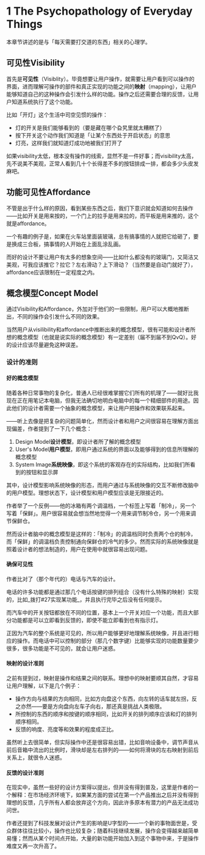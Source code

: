 # 1 The Psychopathology of Everyday Things

本章节讲述的是与「每天需要打交道的东西」相关的心理学。

## 可见性Visibility

首先是**可见性**（Visiblity）。毕竟想要让用户操作，就需要让用户看到可以操作的界面，进而理解可操作的部件和真正实现的功能之间的**映射**（mapping），让用户能够知道自己的这种操作会引发什么样的功能。操作之后还需要合理的反馈，让用户知道系统执行了这个功能。

比如「开灯」这个生活中司空见惯的操作：

*   灯的开关是我们能够看到的（要是藏在哪个旮旯里就太糟糕了）
*   按下开关这个动作我们知道是「让某个东西处于开启状态」的意思
*   灯亮，这样我们就知道灯成功地被我们打开了

如果visibility太低，根本没有操作的线索，显然不是一件好事；而visibility太高，先不说美不美观，正常人看到几十个长得差不多的按钮排成一排，都会多少头皮发麻吧。

## 功能可见性Affordance

不管是出于什么样的原因，看到某些东西之后，我们下意识就会知道如何去操作——比如开关是用来按的，一个门上的拉手是用来拉的，而平板是用来推的，这个就是affordance。

一个有趣的例子是，如果在火车站里面装玻璃，总有搞事情的人就把它给砸了，要是换成三合板，搞事情的人开始在上面乱涂乱画。

而好的设计不要让用户有太多的想象空间——比如什么都没有的玻璃门，又简洁又美观，可我应该推它？拉它？左右滑动？上下滑动？（当然要是自动门就好了），affordance应该限制在一定程度之内。

## 概念模型Concept Model

通过Visibility和Affordance，外加对于他们的一些限制，用户可以大概地推断出，不同的操作会引发什么不同的效果。

当然用户从visilibility和affordance中推断出来的概念模型，很有可能和设计者所想的概念模型（也就是说实际的概念模型）有一定差别（届不到届不到QvQ）。好的设计应该尽量避免这种误差。

### 设计的准则

#### 好的概念模型

随着各种日常事物的复杂化，普通人已经很难掌握它们所有的机理了——就好比我现在正在用笔记本电脑，但我无法确切地明白电脑中的每一个精细部件的用途。因此他们的设计者需要一个抽象的概念模型，来让用户把操作和效果联系起来。

——听上去像是把复杂的问题简单化，然而设计者和用户之间很容易在理解方面出现偏差，作者提到了一下几个概念：

1.  Design Model**设计模型**，即设计者所了解的概念模型
2.  User's Model**用户模型**，即用户通过系统的界面以及能够得到的信息所理解的概念模型
3.  System Image**系统映像**，即这个系统的客观存在的实际结构，比如我们所看到的按钮和显示屏

其中，设计模型影响系统映像的形态，而用户通过与系统映像的交互不断修改脑中的用户模型。理想状态下，设计模型和用户模型应该是无限接近的。

作者举了一个反例——他的冰箱有两个调温档，一个标签上写着「制冷」，另一个写着「保鲜」。用户很容易就会想当然地觉得一个用来调节制冷仓，另一个用来调节保鲜仓。

然而设计者脑中的概念模型是这样的：「制冷」的调温档同时负责两个仓的制冷，而「保鲜」的调温档负责控制通向保鲜仓的冷气的多少。然而实际的系统映像就是照着设计者的想法制造的，用户在使用中就很容易出现问题。

#### 确保可见性

作者比对了（那个年代的）电话与汽车的设计。

电话的许多功能都是通过那几个电话按键的排列组合（没有什么特殊的映射）实现的，比如_拨打#27实现某功能_，并且执行完毕之后没有任何提示。

而汽车中的开关按钮都放在不同的位置，基本上一个开关对应一个功能，而且大部分功能都是可以立即看到反馈的，即使不能立即看到也有指示灯。

正因为汽车的整个系统是可见的，所以用户能够更好地理解系统映像，并且进行相应的操作。而电话中可以控制的部分（那几个数字键）比能够实现的功能数量要少很多，很多功能是不可见的，就会让用户迷惑。

#### 映射的设计准则

之前有提到过，映射是操作和结果之间的联系。理想中的映射要顺其自然，才容易让用户理解，以下是几个例子：

*   操作方向与结果的方向相同，比如方向盘这个东西，向左转的话车就左拐，反之亦然——要是方向盘向左车子向右，那还真是挑战人类极限。
*   所控制的东西的顺序和按键的顺序相同，比如开关的排列顺序应该和灯的排列顺序相同。
*   反馈的响度、亮度等和效果的程度成正比。

虽然听上去很简单，但实际操作中还是很容易出错，比如音响设备中，调节声音从前后音箱中流出的比例时，滑块却是左右排列的——如何将滑块的左右映射到前后关系上，就很令人迷惑。

#### 反馈的设计准则

在现实中，虽然一些好的设计方案得以提出，但并没有得到普及，这里是作者的一个解释：在市场经济环境下，如果某方面的尝试在第一个产品推出之后并没有得到理想的反馈，几乎所有人都会放弃这个方向，因此许多原本有潜力的产品无法成功问世。

作者还提到了科技发展对设计产生的影响是U字型的——一个新的事物面世是，受众群体往往比较小，操作也比较复杂；随着科技继续发展，操作会变得越来越简单易懂；然而从某个时间点开始，大量的新功能开始加入到这个事物中来，于是操作难度又再一次升高了。